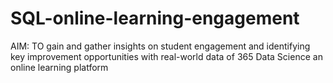 # SQL-online-learning-engagement
AIM: TO gain and gather insights on student engagement and identifying key improvement opportunities with real-world data of 365 Data Science an online learning platform
